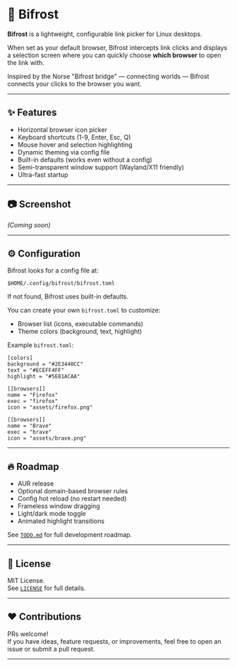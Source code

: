 # 🌈 Bifrost

**Bifrost** is a lightweight, configurable link picker for Linux desktops.

When set as your default browser, Bifrost intercepts link clicks and displays a selection screen where you can quickly choose **which browser** to open the link with.

Inspired by the Norse "Bifrost bridge" — connecting worlds — Bifrost connects your clicks to the browser you want.

---

## ✨ Features

- Horizontal browser icon picker
- Keyboard shortcuts (1-9, Enter, Esc, Q)
- Mouse hover and selection highlighting
- Dynamic theming via config file
- Built-in defaults (works even without a config)
- Semi-transparent window support (Wayland/X11 friendly)
- Ultra-fast startup

---

## 📷 Screenshot

*(Coming soon)*

---

## ⚙️ Configuration

Bifrost looks for a config file at:

`$HOME/.config/bifrost/bifrost.toml`


If not found, Bifrost uses built-in defaults.

You can create your own `bifrost.toml` to customize:

- Browser list (icons, executable commands)
- Theme colors (background, text, highlight)

Example `bifrost.toml`:

```
[colors]
background = "#2E3440CC"
text = "#ECEFF4FF"
highlight = "#5E81ACAA"

[[browsers]]
name = "Firefox"
exec = "firefox"
icon = "assets/firefox.png"

[[browsers]]
name = "Brave"
exec = "brave"
icon = "assets/brave.png"
```

---

## 🔥 Roadmap

- AUR release
- Optional domain-based browser rules
- Config hot reload (no restart needed)
- Frameless window dragging
- Light/dark mode toggle
- Animated highlight transitions

See [`TODO.md`](TODO.md) for full development roadmap.

---

## 📜 License

MIT License.  
See [`LICENSE`](LICENSE) for full details.

---

## ❤️ Contributions

PRs welcome!  
If you have ideas, feature requests, or improvements, feel free to open an issue or submit a pull request.

---
